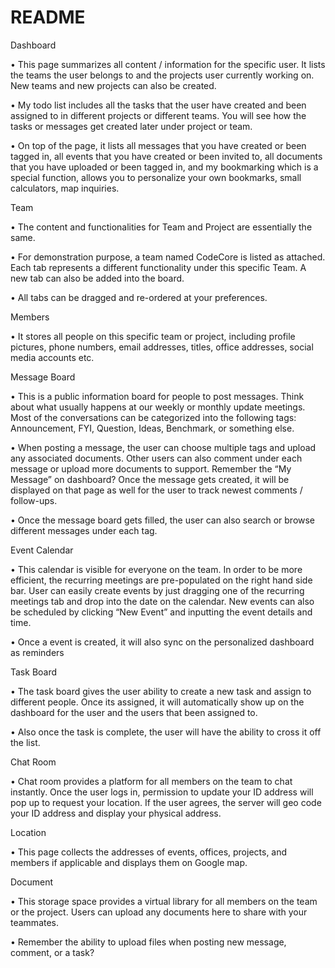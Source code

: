 # README

Dashboard•	This page summarizes all content / information for the specific user. It lists the teams the user belongs to and the projects user currently working on. New teams and new projects can also be created.•	My todo list includes all the tasks that the user have created and been assigned to in different projects or different teams. You will see how the tasks or messages get created later under project or team.•	On top of the page, it lists all messages that you have created or been tagged in, all events that you have created or been invited to, all documents that you have uploaded or been tagged in, and my bookmarking which is a special function, allows you to personalize your own bookmarks, small calculators, map inquiries.Team•	The content and functionalities for Team and Project are essentially the same.•	For demonstration purpose, a team named CodeCore is listed as attached. Each tab represents a different functionality under this specific Team. A new tab can also be added into the board.•	All tabs can be dragged and re-ordered at your preferences.Members•	It stores all people on this specific team or project, including profile pictures, phone numbers, email addresses, titles, office addresses, social media accounts etc.Message Board•	This is a public information board for people to post messages. Think about what usually happens at our weekly or monthly update meetings. Most of the conversations can be categorized into the following tags: Announcement, FYI, Question, Ideas, Benchmark, or something else.•	When posting a message, the user can choose multiple tags and upload any associated documents. Other users can also comment under each message or upload more documents to support. Remember the “My Message” on dashboard? Once the message gets created, it will be displayed on that page as well for the user to track newest comments / follow-ups.•	Once the message board gets filled, the user can also search or browse different messages under each tag.Event Calendar•	This calendar is visible for everyone on the team. In order to be more efficient, the recurring meetings are pre-populated on the right hand side bar. User can easily create events by just dragging one of the recurring meetings tab and drop into the date on the calendar. New events can also be scheduled by clicking “New Event” and inputting the event details and time.•	Once a event is created, it will also sync on the personalized dashboard as remindersTask Board•	The task board gives the user ability to create a new task and assign to different people. Once its assigned, it will automatically show up on the dashboard for the user and the users that been assigned to.•	Also once the task is complete, the user will have the ability to cross it off the list.Chat Room•	Chat room provides a platform for all members on the team to chat instantly. Once the user logs in, permission to update your ID address will pop up to request your location. If the user agrees, the server will geo code your ID address and display your physical address.Location•	This page collects the addresses of events, offices, projects, and members if applicable and displays them on Google map.Document•	This storage space provides a virtual library for all members on the team or the project. Users can upload any documents here to share with your teammates.•	Remember the ability to upload files when posting new message, comment, or a task?